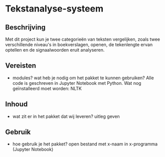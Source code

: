 # Tekstanalyse-systeem

## Beschrijving
Met dit project kun je twee categorieën van teksten vergelijken, zoals twee verschillende niveau's in boekverslagen, openen, de tekenlengte ervan optellen en de signaalwoorden eruit analyseren.

## Vereisten
- modules? wat heb je nodig om het pakket te kunnen gebruiken?
Alle code is geschreven in Jupyter Notebook met Python. Wat nog geïnstalleerd moet worden:
NLTK

## Inhoud
- wat zit er in het pakket dat wij leveren? uitleg geven

## Gebruik
- hoe gebruik je het pakket? open bestand met x-naam in x-programma (Jupyter Notebook)
